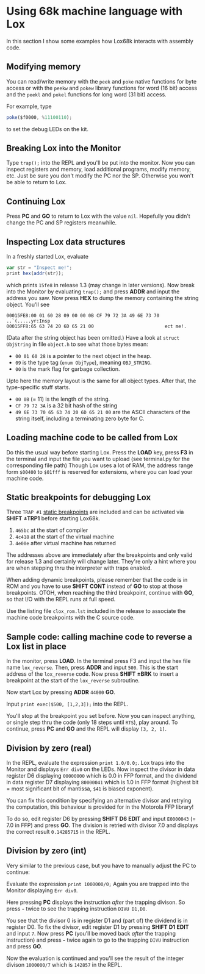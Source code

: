 # Using 68k machine language with Lox

In this section I show some examples how Lox68k interacts with assembly code. 

## Modifying memory
You can read/write memory with the `peek` and `poke` native functions for byte access or with
the `peekw` and `pokew` library functions for word (16 bit) access and the `peekl` and `pokel`
functions for long word (31 bit) access. 

For example, type 
``` javascript
poke($f0000, %11100110);
```
to set the debug LEDs on the kit.

## Breaking Lox into the Monitor
Type `trap();` into the REPL and you'll be put into the monitor. Now you can 
inspect registers and memory, load additional programs, modify memory, etc. Just be sure you don't
modify the PC nor the SP. Otherwise you won't be able to return to Lox.

## Continuing Lox
Press **PC** and **GO** to return to Lox with the value `nil`. Hopefully you didn't change
the PC and SP registers meanwhile.

## Inspecting Lox data structures
In a freshly started Lox, evaluate
``` javascript
var str = "Inspect me!";
print hex(addr(str));
```
which prints `15fe8` in release 1.3 (may change in later versions). Now break into the Monitor
by evaluating `trap();` and press **ADDR** and input the address you saw. Now press **HEX** to
dump the memory containing the string object. You'll see
```
00015FE8:00 01 60 28 09 00 00 0B CF 79 72 3A 49 6E 73 70  ..`(.....yr:Insp
00015FF8:65 63 74 20 6D 65 21 00                          ect me!.        
```
(Data after the string object has been omitted.) Have a look at `struct ObjString` in file
`object.h` to see what those bytes mean:
  * `00 01 60 28` is a pointer to the next object in the heap.
  * `09` is the type tag (`enum ObjType`), meaning `OBJ_STRING`.
  * `00` is the mark flag for garbage collection.

Upto here the memory layout is the same for all object types. After that, the type-specific
stuff starts.
  * `00 0B` (= 11) is the length of the string.
  * `CF 79 72 3A` is a 32 bit hash of the string
  * `49 6E 73 70 65 63 74 20 6D 65 21 00` are the ASCII characters of the string itself,
    including a terminating zero byte for C.

## Loading machine code to be called from Lox
Do this the usual way before starting Lox. Press the **LOAD** key, press **F3** in the terminal
and input the file you want to upload (see terminal.py for the corresponding file path)
Though Lox uses a lot of RAM, the address range form `$00400` to `$01fff` is reserved for
extensions, where you can load your machine code.


## Static breakpoints for debugging Lox
Three `TRAP #1` [static breakpoints](https://github.com/bayerf42/Monitor/blob/main/doc/monitor_doc.md)
are included and can be activated via **SHIFT** **±TRP1** before starting Lox68k.

 1. `465bc` at the start of compiler
 2. `4c418` at the start of the virtual machine
 3. `4e00e` after virtual machine has returned

The addresses above are immediately after the breakpoints and only valid for release 1.3 and
certainly will change later. They're only a hint where you are when stepping thru the interpreter
with traps enabled.

When adding dynamic breakpoints, please remember that the code is in ROM and you have to use
**SHIFT** **CONT** instead of **GO** to stop at those breakpoints. OTOH, when reaching 
the third breakpoint, continue with **GO**, so that I/O with the REPL runs at full speed.

Use the listing file `clox_rom.lst` included in the release to associate the
machine code breakpoints with the C source code. 
 
## Sample code: calling machine code to reverse a Lox list in place
In the monitor, press **LOAD**. In the terminal press F3 and input the hex file name `lox_reverse`.
Then, press **ADDR** and input `500`. This is the start address of the `lox_reverse` code. Now press
**SHIFT** **±BRK** to insert a breakpoint at the start of the `lox_reverse` subroutine.

Now start Lox by pressing **ADDR** `44000` **GO**.

Input `print exec($500, [1,2,3]);` into the REPL.

You'll stop at the breakpoint you set before. Now you can inspect anything, or single step thru
the code (only 18 steps until `RTS`), play around.
To continue, press **PC** and **GO** and the REPL will display `[3, 2, 1]`.

## Division by zero (real)
In the REPL, evaluate the expression `print 1.0/0.0;`. Lox traps into the Monitor and
displays `Err div0` on the LEDs. Now inspect the divisor in data register D6 displaying `00000000`
which is 0.0 in FFP format, and the dividend in data register D7 displaying `80000041` which
is 1.0 in FFP format (highest bit = most significant bit of mantissa, `$41` is biased exponent).

You can fix this condition by specifying an alternative divisor and retrying the computation, this
behaviour is provided for in the Motorola FFP library!

To do so, edit register D6 by pressing **SHIFT** **D6** **EDIT** and input `E0000043`
(= 7.0 in FFP) and press **GO**. The division is retried with divisor 7.0 and displays
the correct result `0.14285715` in the REPL.

## Division by zero (int)
Very similar to the previous case, but you have to manually adjust the PC to continue:

Evaluate the expression `print 1000000/0;` Again you are trapped into the Monitor displaying
`Err div0`.

Here pressing **PC** displays the instruction *after* the trapping divison. So press **-**
twice to see the trapping instruction `DIVU D1,D0`.

You see that the divisor 0 is in register D1 and (part of) the dividend is in register D0.
To fix the divisor, edit register D1 by pressing **SHIFT** **D1** **EDIT**
and input `7`. Now press **PC** (you'll be moved back *after* the trapping instruction) and press **-**
twice again to go to the trapping `DIVU` instruction and press **GO**.

Now the evaluation is continued and you'll see the result of the integer divison `1000000/7`
which is `142857` in the REPL.
 

